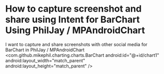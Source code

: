 
# How to capture screenshot and share using Intent for BarChart Using PhilJay / MPAndroidChart

I want to capture and share screenshots with other social media for BarChart in PhilJay / MPAndroidChart
        <com.github.mikephil.charting.charts.BarChart
                android:id="@+id/chart1"
                android:layout_width="match_parent"
                android:layout_height="match_parent" />


        